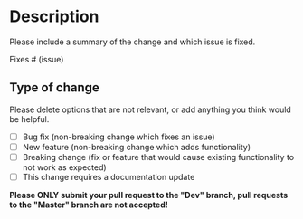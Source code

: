 # Description

Please include a summary of the change and which issue is fixed. 

Fixes # (issue)

## Type of change

Please delete options that are not relevant, or add anything you think would be helpful.

- [ ] Bug fix (non-breaking change which fixes an issue)
- [ ] New feature (non-breaking change which adds functionality)
- [ ] Breaking change (fix or feature that would cause existing functionality to not work as expected)
- [ ] This change requires a documentation update

**Please ONLY submit your pull request to the "Dev" branch, pull requests to the "Master" branch are not accepted!**

